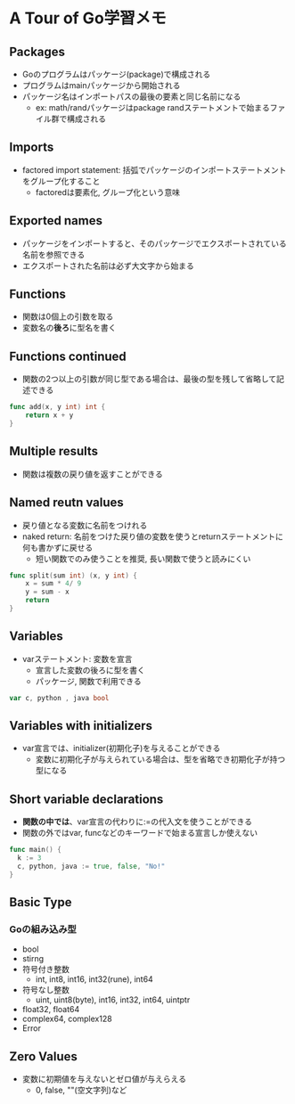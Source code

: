 # A Tour of Go学習メモ
## Packages
- Goのプログラムはパッケージ(package)で構成される
- プログラムはmainパッケージから開始される
- パッケージ名はインポートパスの最後の要素と同じ名前になる
  - ex: math/randパッケージはpackage randステートメントで始まるファイル群で構成される
## Imports
- factored import statement: 括弧でパッケージのインポートステートメントをグループ化すること
  - factoredは要素化, グループ化という意味
## Exported names
- パッケージをインポートすると、そのパッケージでエクスポートされている名前を参照できる
- エクスポートされた名前は必ず大文字から始まる
## Functions
- 関数は0個上の引数を取る
- 変数名の**後ろ**に型名を書く
## Functions continued
- 関数の2つ以上の引数が同じ型である場合は、最後の型を残して省略して記述できる
```go
func add(x, y int) int {
	return x + y
}
```
## Multiple results
- 関数は複数の戻り値を返すことができる
## Named reutn values
- 戻り値となる変数に名前をつけれる
- naked return: 名前をつけた戻り値の変数を使うとreturnステートメントに何も書かずに戻せる
  - 短い関数でのみ使うことを推奨, 長い関数で使うと読みにくい
```go
func split(sum int) (x, y int) {
	x = sum * 4/ 9
	y = sum - x
	return
}
```
## Variables
- varステートメント: 変数を宣言
  - 宣言した変数の後ろに型を書く
  - パッケージ, 関数で利用できる
```go
var c, python , java bool
```
## Variables with initializers
- var宣言では、initializer(初期化子)を与えることができる
  - 変数に初期化子が与えられている場合は、型を省略でき初期化子が持つ型になる
## Short variable declarations
- **関数の中では**、var宣言の代わりに:=の代入文を使うことができる
- 関数の外ではvar, funcなどのキーワードで始まる宣言しか使えない
```go
func main() {
  k := 3
  c, python, java := true, false, "No!"
}
```
## Basic Type
### Goの組み込み型
- bool
- stirng
- 符号付き整数
  - int, int8, int16, int32(rune), int64
- 符号なし整数
  - uint, uint8(byte), int16, int32, int64, uintptr
- float32, float64
- complex64, complex128
- Error
## Zero Values
- 変数に初期値を与えないとゼロ値が与えらえる
  - 0, false, ""(空文字列)など
